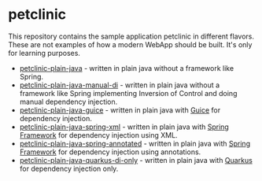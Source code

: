# petclinic

This repository contains the sample application petclinic in different flavors.
These are not examples of how a modern WebApp should be built. It's only for learning purposes.

* [petclinic-plain-java](petclinic-plain-java) - written in plain java without a framework like Spring.
* [petclinic-plain-java-manual-di](petclinic-plain-java-manual-di) - written in plain java without a framework like Spring
  implementing Inversion of Control and doing manual dependency injection.
* [petclinic-plain-java-guice](petclinic-plain-java-guice) - written in plain java with
  [Guice](https://github.com/google/guice) for dependency injection.
* [petclinic-plain-java-spring-xml](petclinic-plain-java-spring-xml) - written in plain java with
  [Spring Framework](https://spring.io/projects/spring-framework) for dependency injection using XML.
* [petclinic-plain-java-spring-annotated](petclinic-plain-java-spring-annotated) - written in plain java with
  [Spring Framework](https://spring.io/projects/spring-framework) for dependency injection using annotations.
* [petclinic-plain-java-quarkus-di-only](petclinic-plain-java-quarkus-di-only) - written in plain java with
  [Quarkus](https://quarkus.io) for dependency injection only.
